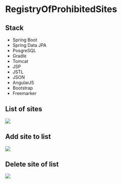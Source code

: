 # RegistryOfProhibitedSites
## Stack
- Spring Boot
- Spring Data JPA
- PosgreSQL
- Gradle 
- Tomcat
- JSP
- JSTL
- JSON
- AngularJS
- Bootstrap
- Freemarker

## List of sites
<img src="https://camo.githubusercontent.com/d37495a8a5f169936326f57ee43367775b9eff32/68747470733a2f2f70702e757365726170692e636f6d2f633833373232342f763833373232343334392f35343232392f6452475f4c625a596549412e6a7067"/>

## Add site to list
<img src="https://camo.githubusercontent.com/2f97c61fd8a35019784d24e5a4d89aa33852460c/68747470733a2f2f70702e757365726170692e636f6d2f633833373232342f763833373232343334392f35343232302f7253596243675a61626d672e6a7067"/>

## Delete site of list
<img src="https://camo.githubusercontent.com/2482ecf516ab5f6671d9a79f3cc1567aac7e36d8/68747470733a2f2f70702e757365726170692e636f6d2f633633393331392f763633393331393336392f34636564622f716f4972386844576747382e6a7067"/>
